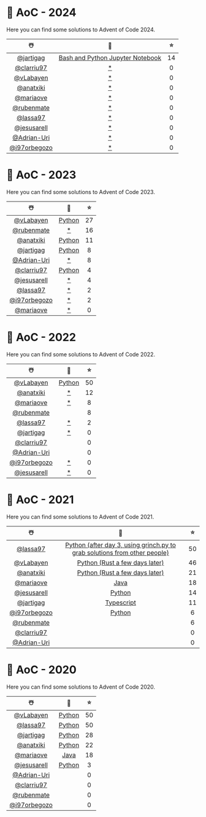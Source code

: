 # 🎄 AoC - 2024
Here you can find some solutions to Advent of Code 2024.

 |  ☃️  |  🧰  |  ⭐  |
 | :--: | :--: | :-: |
 | [@jartigag](https://github.com/jartigag)| [Bash and Python Jupyter Notebook](https://github.com/TLMn00bs/advent-of-code/tree/master/jartigag) | 14 |
 | [@clarriu97](https://github.com/clarriu97)| [*](https://github.com/TLMn00bs/advent-of-code/tree/master/clarriu97) | 0 |
 | [@vLabayen](https://github.com/vLabayen)| [*](https://github.com/TLMn00bs/advent-of-code/tree/master/vLabayen) | 0 |
 | [@anatxiki](https://github.com/anatxiki)| [*](https://github.com/TLMn00bs/advent-of-code/tree/master/anatxiki) | 0 |
 | [@mariaove](https://github.com/mariaove)| [*](https://github.com/TLMn00bs/advent-of-code/tree/master/mariaove) | 0 |
 | [@rubenmate](https://github.com/rubenmate)| [*](https://github.com/TLMn00bs/advent-of-code/tree/master/rubenmate) | 0 |
 | [@lassa97](https://github.com/lassa97)| [*](https://github.com/TLMn00bs/advent-of-code/tree/master/lassa97) | 0 |
 | [@jesusarell](https://github.com/jesusarell)| [*](https://github.com/TLMn00bs/advent-of-code/tree/master/jesusarell) | 0 |
 | [@Adrian-Uri](https://github.com/Adrian-Uri)| [*](https://github.com/TLMn00bs/advent-of-code/tree/master/Adrian-Uri) | 0 |
 | [@i97orbegozo](https://github.com/i97orbegozo)| [*](https://github.com/TLMn00bs/advent-of-code/tree/master/i97orbegozo) | 0 |
# 🎄 AoC - 2023
Here you can find some solutions to Advent of Code 2023.

 |  ☃️  |  🧰  |  ⭐  |
 | :--: | :--: | :-: |
 | [@vLabayen](https://github.com/vLabayen)| [Python](https://github.com/TLMn00bs/advent-of-code/tree/master/vLabayen) | 27 |
 | [@rubenmate](https://github.com/rubenmate)| [*](https://github.com/TLMn00bs/advent-of-code/tree/master/rubenmate) | 16 |
 | [@anatxiki](https://github.com/anatxiki)| [Python](https://github.com/TLMn00bs/advent-of-code/tree/master/anatxiki) | 11 |
 | [@jartigag](https://github.com/jartigag)| [Python](https://github.com/TLMn00bs/advent-of-code/tree/master/jartigag) | 8 |
 | [@Adrian-Uri](https://github.com/Adrian-Uri)| [*](https://github.com/TLMn00bs/advent-of-code/tree/master/Adrian-Uri) | 8 |
 | [@clarriu97](https://github.com/clarriu97)| [Python](https://github.com/TLMn00bs/advent-of-code/tree/master/clarriu97) | 4 |
 | [@jesusarell](https://github.com/jesusarell)| [*](https://github.com/TLMn00bs/advent-of-code/tree/master/jesusarell) | 4 |
 | [@lassa97](https://github.com/lassa97)| [*](https://github.com/TLMn00bs/advent-of-code/tree/master/lassa97) | 2 |
 | [@i97orbegozo](https://github.com/i97orbegozo)| [*](https://github.com/TLMn00bs/advent-of-code/tree/master/i97orbegozo) | 2 |
 | [@mariaove](https://github.com/mariaove)| [*](https://github.com/TLMn00bs/advent-of-code/tree/master/mariaove) | 0 |
# 🎄 AoC - 2022
Here you can find some solutions to Advent of Code 2022.

 |  ☃️  |  🧰  |  ⭐  |
 | :--: | :--: | :-: |
 | [@vLabayen](https://github.com/vLabayen)| [Python](https://github.com/TLMn00bs/advent-of-code/tree/master/vLabayen) | 50 |
 | [@anatxiki](https://github.com/anatxiki)| [*](https://github.com/TLMn00bs/advent-of-code/tree/master/anatxiki) | 12 |
 | [@mariaove](https://github.com/mariaove)| [*](https://github.com/TLMn00bs/advent-of-code/tree/master/mariaove) | 8 |
 | [@rubenmate](https://github.com/rubenmate)| [](https://github.com/TLMn00bs/advent-of-code/tree/master/rubenmate) | 8 |
 | [@lassa97](https://github.com/lassa97)| [*](https://github.com/TLMn00bs/advent-of-code/tree/master/lassa97) | 2 |
 | [@jartigag](https://github.com/jartigag)| [*](https://github.com/TLMn00bs/advent-of-code/tree/master/jartigag) | 0 |
 | [@clarriu97](https://github.com/clarriu97)| [](https://github.com/TLMn00bs/advent-of-code/tree/master/clarriu97) | 0 |
 | [@Adrian-Uri](https://github.com/Adrian-Uri)| [](https://github.com/TLMn00bs/advent-of-code/tree/master/Adrian-Uri) | 0 |
 | [@i97orbegozo](https://github.com/i97orbegozo)| [*](https://github.com/TLMn00bs/advent-of-code/tree/master/i97orbegozo) | 0 |
 | [@jesusarell](https://github.com/jesusarell)| [*](https://github.com/TLMn00bs/advent-of-code/tree/master/jesusarell) | 0 |
# 🎄 AoC - 2021
Here you can find some solutions to Advent of Code 2021.

 |  ☃️  |  🧰  |  ⭐  |
 | :--: | :--: | :-: |
 | [@lassa97](https://github.com/lassa97)| [Python (after day 3, using grinch.py to grab solutions from other people)](https://github.com/TLMn00bs/advent-of-code/tree/master/lassa97) | 50 |
 | [@vLabayen](https://github.com/vLabayen)| [Python (Rust a few days later)](https://github.com/TLMn00bs/advent-of-code/tree/master/vLabayen) | 46 |
 | [@anatxiki](https://github.com/anatxiki)| [Python (Rust a few days later)](https://github.com/TLMn00bs/advent-of-code/tree/master/anatxiki) | 21 |
 | [@mariaove](https://github.com/mariaove)| [Java](https://github.com/TLMn00bs/advent-of-code/tree/master/mariaove) | 18 |
 | [@jesusarell](https://github.com/jesusarell)| [Python](https://github.com/TLMn00bs/advent-of-code/tree/master/jesusarell) | 14 |
 | [@jartigag](https://github.com/jartigag)| [Typescript](https://github.com/TLMn00bs/advent-of-code/tree/master/jartigag) | 11 |
 | [@i97orbegozo](https://github.com/i97orbegozo)| [Python](https://github.com/TLMn00bs/advent-of-code/tree/master/i97orbegozo) | 6 |
 | [@rubenmate](https://github.com/rubenmate)| [](https://github.com/TLMn00bs/advent-of-code/tree/master/rubenmate) | 6 |
 | [@clarriu97](https://github.com/clarriu97)| [](https://github.com/TLMn00bs/advent-of-code/tree/master/clarriu97) | 0 |
 | [@Adrian-Uri](https://github.com/Adrian-Uri)| [](https://github.com/TLMn00bs/advent-of-code/tree/master/Adrian-Uri) | 0 |

# 🎄 AoC - 2020
Here you can find some solutions to Advent of Code 2020.

 |  ☃️  |  🧰  |  ⭐  |
 | :--: | :--: | :-: |
 | [@vLabayen](https://github.com/vLabayen)| [Python](https://github.com/TLMn00bs/advent-of-code/tree/master/vLabayen) | 50 |
 | [@lassa97](https://github.com/lassa97)| [Python](https://github.com/TLMn00bs/advent-of-code/tree/master/lassa97) | 50 |
 | [@jartigag](https://github.com/jartigag)| [Python](https://github.com/TLMn00bs/advent-of-code/tree/master/jartigag) | 28 |
 | [@anatxiki](https://github.com/anatxiki)| [Python](https://github.com/TLMn00bs/advent-of-code/tree/master/anatxiki) | 22 |
 | [@mariaove](https://github.com/mariaove)| [Java](https://github.com/TLMn00bs/advent-of-code/tree/master/mariaove) | 18 |
 | [@jesusarell](https://github.com/jesusarell)| [Python](https://github.com/TLMn00bs/advent-of-code/tree/master/jesusarell) | 3 |
 | [@Adrian-Uri](https://github.com/Adrian-Uri)| [](https://github.com/TLMn00bs/advent-of-code/tree/master/Adrian-Uri) | 0 |
 | [@clarriu97](https://github.com/clarriu97)| [](https://github.com/TLMn00bs/advent-of-code/tree/master/clarriu97) | 0 |
 | [@rubenmate](https://github.com/rubenmate)| [](https://github.com/TLMn00bs/advent-of-code/tree/master/rubenmate) | 0 |
 | [@i97orbegozo](https://github.com/i97orbegozo)| [](https://github.com/TLMn00bs/advent-of-code/tree/master/i97orbegozo) | 0 |
